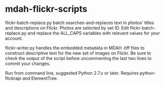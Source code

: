 mdah-flickr-scripts
============

flickr-batch-replace.py batch searches-and-replaces text in photos' titles and descriptions on Flickr. Photos are
selected by set ID. Edit flickr-batch-replace.py and replace the ALL_CAPS variables with relevant values for your account.

flickr-writer.py handles the embedded metadata in MDAH .tiff files to construct descriptive text for the new set of images on Flickr.
Be sure to check the output of the script before uncommenting the last two lines to commit your changes. 

Run from command line, suggested Python 2.7.x or later. Requires python-flickrapi and ElementTree.
